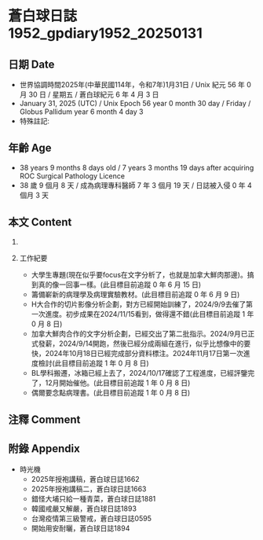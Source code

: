 [_metadata_:encoding]: - "utf-8"
[_metadata_:language]: - "zh-Hant-TW"
[_metadata_:fileformat]: - "markdown"
[_metadata_:MIME_type]: - "text/plain"
[_metadata_:markdown_version]: - "commonmark version 0.30"
[_metadata_:markdown_spec]: - "https://spec.commonmark.org/0.30/"

# 蒼白球日誌1952_gpdiary1952_20250131 #

## 日期 Date ##

* 世界協調時間2025年(中華民國114年，令和7年)1月31日 / Unix 紀元 56 年 0 月 30 日 / 星期五 / 蒼白球紀元 6 年 4 月 3 日
* January 31, 2025 (UTC) / Unix Epoch 56 year 0 month 30 day / Friday / Globus Pallidum year 6 month 4 day 3
* 特殊註記:

## 年齡 Age ##

* 38 years 9 months 8 days old / 7 years 3 months 19 days after acquiring ROC Surgical Pathology Licence
* 38 歲 9 個月 8 天 / 成為病理專科醫師 7 年 3 個月 19 天 / 日誌被入侵 0 年 4 個月 3 天

## 本文 Content ##

1. 

2. 工作紀要

    - 大學生專題(現在似乎要focus在文字分析了，也就是加拿大鮮肉那邊)。搞到真的像一回事一樣。(此目標目前追蹤 0 年 6 月 15 日)
    - 籌備嶄新的病理學及病理實驗教材。(此目標目前追蹤 0 年 6 月 9 日)
    - H大合作的切片影像分析企劃，對方已經開始訓練了，2024/9/9去催了第一次進度。初步成果在2024/11/15看到，做得還不錯(此目標目前追蹤 1 年 0 月 8 日)
    - 加拿大鮮肉合作的文字分析企劃，已經交出了第二批指示。2024/9月已正式發薪，2024/9/14開跑，然後已經分成兩組在進行，似乎比想像中的要快，2024年10月18日已經完成部分資料標注。2024年11月17日第一次進度檢討(此目標目前追蹤 1 年 0 月 8 日)
    - BL學科搬遷，冰箱已經上去了，2024/10/17確認了工程進度，已經評鑒完了，12月開始催他。(此目標目前追蹤 1 年 0 月 8 日)
    - 偶爾要念點病理書。(此目標目前追蹤 1 年 0 月 8 日)

## 注釋 Comment ##


## 附錄 Appendix ##

* 時光機
    - 2025年授袍講稿，蒼白球日誌1662
    - 2025年授袍講稿二，蒼白球日誌1663
    - 錯怪大埔只給一種青菜，蒼白球日誌1881
    - 韓國戒嚴又解嚴，蒼白球日誌1893
    - 台灣疫情第三級警戒，蒼白球日誌0595
    - 開始用安耐曬，蒼白球日誌1894
